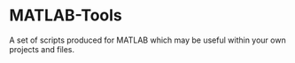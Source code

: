 # MATLAB-Tools
A set of scripts produced for MATLAB which may be useful within your own projects and files.
